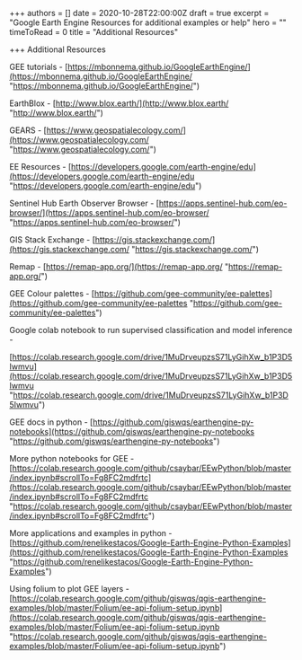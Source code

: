 +++
authors = []
date = 2020-10-28T22:00:00Z
draft = true
excerpt = "Google Earth Engine Resources for additional examples or help"
hero = ""
timeToRead = 0
title = "Additional Resources"

+++
Additional Resources

GEE tutorials - [https://mbonnema.github.io/GoogleEarthEngine/](https://mbonnema.github.io/GoogleEarthEngine/ "https://mbonnema.github.io/GoogleEarthEngine/")

EarthBlox - [http://www.blox.earth/](http://www.blox.earth/ "http://www.blox.earth/")

GEARS - [https://www.geospatialecology.com/](https://www.geospatialecology.com/ "https://www.geospatialecology.com/")

EE Resources - [https://developers.google.com/earth-engine/edu](https://developers.google.com/earth-engine/edu "https://developers.google.com/earth-engine/edu")

Sentinel Hub Earth Observer Browser - [https://apps.sentinel-hub.com/eo-browser/](https://apps.sentinel-hub.com/eo-browser/ "https://apps.sentinel-hub.com/eo-browser/")

GIS Stack Exchange - [https://gis.stackexchange.com/](https://gis.stackexchange.com/ "https://gis.stackexchange.com/")

Remap - [https://remap-app.org/](https://remap-app.org/ "https://remap-app.org/")

GEE Colour palettes - [https://github.com/gee-community/ee-palettes](https://github.com/gee-community/ee-palettes "https://github.com/gee-community/ee-palettes")

Google colab notebook to run supervised classification and model inference -

[https://colab.research.google.com/drive/1MuDrveupzsS71LyGihXw_b1P3D5Iwmvu](https://colab.research.google.com/drive/1MuDrveupzsS71LyGihXw_b1P3D5Iwmvu "https://colab.research.google.com/drive/1MuDrveupzsS71LyGihXw_b1P3D5Iwmvu")

GEE docs in python - [https://github.com/giswqs/earthengine-py-notebooks](https://github.com/giswqs/earthengine-py-notebooks "https://github.com/giswqs/earthengine-py-notebooks")

More python notebooks for GEE - [https://colab.research.google.com/github/csaybar/EEwPython/blob/master/index.ipynb#scrollTo=Fg8FC2mdfrtc](https://colab.research.google.com/github/csaybar/EEwPython/blob/master/index.ipynb#scrollTo=Fg8FC2mdfrtc "https://colab.research.google.com/github/csaybar/EEwPython/blob/master/index.ipynb#scrollTo=Fg8FC2mdfrtc")

More applications and examples in python - [https://github.com/renelikestacos/Google-Earth-Engine-Python-Examples](https://github.com/renelikestacos/Google-Earth-Engine-Python-Examples "https://github.com/renelikestacos/Google-Earth-Engine-Python-Examples")

Using folium to plot GEE layers - [https://colab.research.google.com/github/giswqs/qgis-earthengine-examples/blob/master/Folium/ee-api-folium-setup.ipynb](https://colab.research.google.com/github/giswqs/qgis-earthengine-examples/blob/master/Folium/ee-api-folium-setup.ipynb "https://colab.research.google.com/github/giswqs/qgis-earthengine-examples/blob/master/Folium/ee-api-folium-setup.ipynb")